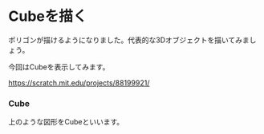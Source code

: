 # Cubeを描く

ポリゴンが描けるようになりました。代表的な3Dオブジェクトを描いてみましょう。

今回はCubeを表示してみます。

https://scratch.mit.edu/projects/88199921/


### Cube








上のような図形をCubeといいます。



